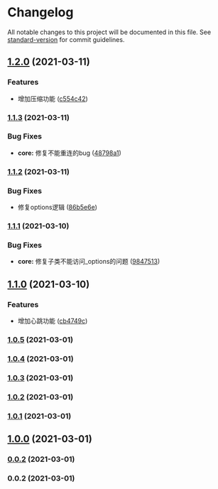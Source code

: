 # Changelog

All notable changes to this project will be documented in this file. See [standard-version](https://github.com/conventional-changelog/standard-version) for commit guidelines.

## [1.2.0](https://github.com/chenchenwuai/websocket-reconnect/compare/v1.1.3...v1.2.0) (2021-03-11)


### Features

* 增加压缩功能 ([c554c42](https://github.com/chenchenwuai/websocket-reconnect/commit/c554c42344963e94555077504293bd3126785cd4))

### [1.1.3](https://github.com/chenchenwuai/websocket-reconnect/compare/v1.1.2...v1.1.3) (2021-03-11)


### Bug Fixes

* **core:** 修复不能重连的bug ([48798a1](https://github.com/chenchenwuai/websocket-reconnect/commit/48798a1108d426357fa190151c00052106496bac))

### [1.1.2](https://github.com/chenchenwuai/websocket-reconnect/compare/v1.1.1...v1.1.2) (2021-03-11)


### Bug Fixes

* 修复options逻辑 ([86b5e6e](https://github.com/chenchenwuai/websocket-reconnect/commit/86b5e6eb6b3fd0f4007125ad980a48f9a11f73b3))

### [1.1.1](https://github.com/chenchenwuai/websocket-reconnect/compare/v1.1.0...v1.1.1) (2021-03-10)


### Bug Fixes

* **core:** 修复子类不能访问_options的问题 ([9847513](https://github.com/chenchenwuai/websocket-reconnect/commit/98475135f0161ed3f1ce71bfd8ddc366ae3d847a))

## [1.1.0](https://github.com/chenchenwuai/websocket-reconnect/compare/v1.0.5...v1.1.0) (2021-03-10)


### Features

* 增加心跳功能 ([cb4749c](https://github.com/chenchenwuai/websocket-reconnect/commit/cb4749c5b9749279a7073fa9962b032a679b1adb))

### [1.0.5](https://github.com/chenchenwuai/websocket-reconnect/compare/v1.0.4...v1.0.5) (2021-03-01)

### [1.0.4](https://github.com/chenchenwuai/websocket-reconnect/compare/v1.0.3...v1.0.4) (2021-03-01)

### [1.0.3](https://github.com/chenchenwuai/websocket-reconnect/compare/v1.0.2...v1.0.3) (2021-03-01)

### [1.0.2](https://github.com/chenchenwuai/websocket-reconnect/compare/v1.0.1...v1.0.2) (2021-03-01)

### [1.0.1](https://github.com/chenchenwuai/websocket-reconnect/compare/v1.0.0...v1.0.1) (2021-03-01)

## [1.0.0](https://github.com/chenchenwuai/websocket-reconnect/compare/v0.0.3...v1.0.0) (2021-03-01)

### [0.0.2](https://github.com/chenchenwuai/websocket-reconnect/compare/v0.0.3...v0.0.2) (2021-03-01)

### 0.0.2 (2021-03-01)
